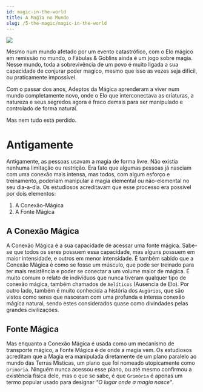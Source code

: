 ```yaml
---
id: magic-in-the-world
title: A Magia no Mundo
slug: /5-the-magic/magic-in-the-world
---
```


![](https://fabulas-e-goblins-book.s3.us-west-2.amazonaws.com/a-magia/a-magia.png)

Mesmo num mundo afetado por um evento catastrófico, com o Elo mágico em remissão no mundo, o Fábulas & Goblins ainda é um jogo sobre magia.
Nesse mundo, toda a sobrevivência de um povo é muito ligada a sua capacidade de conjurar poder magico, mesmo que isso as vezes seja difícil, ou praticamente impossível.

Com o passar dos anos, Adeptos da Mágica aprenderam a viver num mundo completamente novo, onde o Elo que interconectava as criaturas, a natureza e seus segredos agora é fraco demais para ser manipulado e controlado de forma natural.

Mas nem tudo está perdido.

# Antigamente

Antigamente, as pessoas usavam a magia de forma livre. Não existia nenhuma limitação ou restrição. Era fato que algumas pessoas já nasciam com uma conexão mais intensa, mas todos,  com algum esforço e treinamento, poderiam manipular a magia elemental ou não-elemental no seu dia-a-dia.
Os estudiosos acreditavam que esse processo era possível por dois elementos:

1. A Conexão-Mágica
2. A Fonte Mágica

## A Conexão Mágica

A Conexão Mágica é a sua capacidade de acessar uma fonte mágica. Sabe-se que todos os seres possuem essa capacidade, mas alguns possuem em maior intensidade, e outros em menor intensidade. É também sabido que a Conexão Mágica é como se fosse um músculo, que pode ser treinado para ter mais resistência e poder se conectar a um volume maior de mágica.
É muito comum o relato de indivíduos que nunca tiveram qualquer tipo de conexão mágica, também chamados de `Aelíticos` (Ausencia de Elo).
Por outro lado, também é muito conhecida a história dos `Augúrios`, que são vistos como seres que nasceram com uma profunda e intensa conexão mágica natural, sendo estes considerados quase como divindades pelas grandes civilizações.

## Fonte Mágica

Mas enquanto a Conexão Mágica é usada como um mecanismo de transporte mágico, a Fonte Mágica é de onde a magia vem.
Os estudiosos acreditam que a Magia era manipulada diretamente de um plano paralelo ao mundo das Terras Místicas, um plano que foi nomeado utopicamente como `Grimória`.
Ninguém nunca acessou esse plano, ou até mesmo confirmou a existência física dele, mas o que se sabe, é que `Grimória` é apenas um termo popular usado para designar *"O lugar onde a magia nasce"*.
